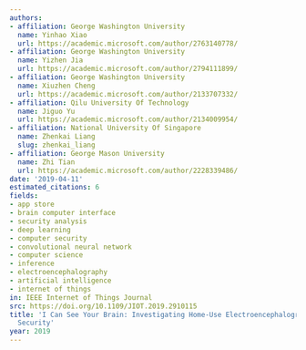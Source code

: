 ```yaml
---
authors:
- affiliation: George Washington University
  name: Yinhao Xiao
  url: https://academic.microsoft.com/author/2763140778/
- affiliation: George Washington University
  name: Yizhen Jia
  url: https://academic.microsoft.com/author/2794111899/
- affiliation: George Washington University
  name: Xiuzhen Cheng
  url: https://academic.microsoft.com/author/2133707332/
- affiliation: Qilu University Of Technology
  name: Jiguo Yu
  url: https://academic.microsoft.com/author/2134009954/
- affiliation: National University Of Singapore
  name: Zhenkai Liang
  slug: zhenkai_liang
- affiliation: George Mason University
  name: Zhi Tian
  url: https://academic.microsoft.com/author/2228339486/
date: '2019-04-11'
estimated_citations: 6
fields:
- app store
- brain computer interface
- security analysis
- deep learning
- computer security
- convolutional neural network
- computer science
- inference
- electroencephalography
- artificial intelligence
- internet of things
in: IEEE Internet of Things Journal
src: https://doi.org/10.1109/JIOT.2019.2910115
title: 'I Can See Your Brain: Investigating Home-Use Electroencephalography System
  Security'
year: 2019
---
```

